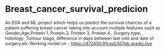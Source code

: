 # Breast_cancer_survival_predicion
An EDA and ML project which helps us predict the survival chances of a patient suffering breast cancer taking into account multiple features such as Gender,Age,Protein 1, Protein 2, Protein 3, Protien 4 , Surgery type, histology ,Tumour stage, difference in days between last visit and date of surgery,etc
 Working model on  - https://47245fc91cedc507eb.gradio.live
